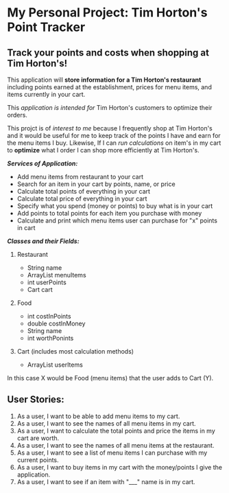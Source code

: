 # My Personal Project: Tim Horton's Point Tracker

## Track your points and costs when shopping at Tim Horton's!

This application will **store information for a Tim Horton's restaurant** including points earned at the establishment, prices for menu items, and items currently in your cart. 

This *application is intended for* Tim Horton's customers to optimize their orders. 

This projct is of *interest to me* because I frequently shop at Tim Horton's and it would be useful for me to keep track of the points I have and earn for the menu items I buy. Likewise, If I can *run calculations* on item's in my cart to **optimize** what I order I can shop more efficiently at Tim Horton's. 

***Services of Application:***

- Add menu items from restaurant to your cart
- Search for an item in your cart by points, name, or price 
- Calculate total points of everything in your cart
- Calculate total price of everything in your cart
- Specify what you spend (money or points) to buy what is in your cart 
- Add points to total points for each item you purchase with money 
- Calculate and print which menu items user can purchase for "x" points in cart

***Classes and their Fields:***

1. Restaurant 
    - String name 
    - ArrayList<Food> menuItems
    - int userPoints
    - Cart cart

2. Food 
    - int costInPoints
    - double costInMoney
    - String name 
    - int worthPonints

3. Cart (includes most calculation methods)
    - ArrayList<Food> userItems

In this case X would be Food (menu items) that the user adds to Cart (Y).

## User Stories:

1. As a user, I want to be able to add menu items to my cart. 
2. As a user, I want to see the names of all menu items in my cart. 
3. As a user, I want to calculate the total points and price the items in my cart are worth. 
4. As a user, I want to see the names of all menu items at the restaurant. 
5. As a user, I want to see a list of menu items I can purchase with my current points. 
6. As a user, I want to buy items in my cart with the money/points I give the application. 
7. As a user, I want to see if an item with "___" name is in my cart. 



